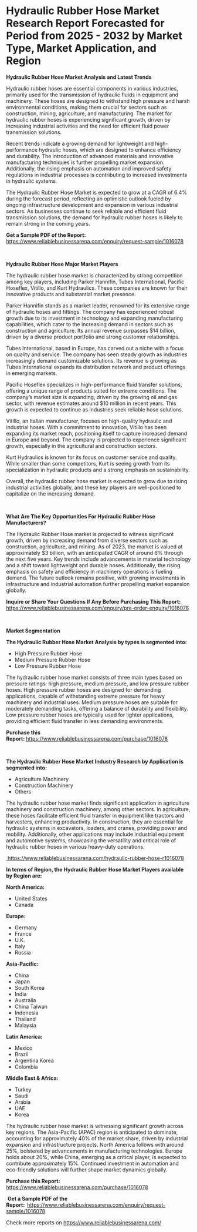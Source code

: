 <p><h1>Hydraulic Rubber Hose Market Research Report Forecasted for Period from 2025 -  2032 by Market Type, Market Application, and Region</h1></p><p><strong>Hydraulic Rubber Hose Market Analysis and Latest Trends</strong></p>
<p><p>Hydraulic rubber hoses are essential components in various industries, primarily used for the transmission of hydraulic fluids in equipment and machinery. These hoses are designed to withstand high pressure and harsh environmental conditions, making them crucial for sectors such as construction, mining, agriculture, and manufacturing. The market for hydraulic rubber hoses is experiencing significant growth, driven by increasing industrial activities and the need for efficient fluid power transmission solutions.</p><p>Recent trends indicate a growing demand for lightweight and high-performance hydraulic hoses, which are designed to enhance efficiency and durability. The introduction of advanced materials and innovative manufacturing techniques is further propelling market expansion. Additionally, the rising emphasis on automation and improved safety regulations in industrial processes is contributing to increased investments in hydraulic systems.</p><p>The Hydraulic Rubber Hose Market is expected to grow at a CAGR of 6.4% during the forecast period, reflecting an optimistic outlook fueled by ongoing infrastructure development and expansion in various industrial sectors. As businesses continue to seek reliable and efficient fluid transmission solutions, the demand for hydraulic rubber hoses is likely to remain strong in the coming years.</p></p>
<p><strong>Get a Sample PDF of the Report:&nbsp;</strong> <a href="https://www.reliablebusinessarena.com/enquiry/request-sample/1016078?utm_campaign=2114&utm_medium=2&utm_source=Github&utm_content=ia&utm_term=21022025&utm_id=hydraulic-rubber-hose">https://www.reliablebusinessarena.com/enquiry/request-sample/1016078</a></p>
<p>&nbsp;</p>
<p><strong>Hydraulic Rubber Hose Major Market Players</strong></p>
<p><p>The hydraulic rubber hose market is characterized by strong competition among key players, including Parker Hannifin, Tubes International, Pacific Hoseflex, Vitillo, and Kurt Hydraulics. These companies are known for their innovative products and substantial market presence.</p><p>Parker Hannifin stands as a market leader, renowned for its extensive range of hydraulic hoses and fittings. The company has experienced robust growth due to its investment in technology and expanding manufacturing capabilities, which cater to the increasing demand in sectors such as construction and agriculture. Its annual revenue surpasses $14 billion, driven by a diverse product portfolio and strong customer relationships.</p><p>Tubes International, based in Europe, has carved out a niche with a focus on quality and service. The company has seen steady growth as industries increasingly demand customizable solutions. Its revenue is growing as Tubes International expands its distribution network and product offerings in emerging markets.</p><p>Pacific Hoseflex specializes in high-performance fluid transfer solutions, offering a unique range of products suited for extreme conditions. The company’s market size is expanding, driven by the growing oil and gas sector, with revenue estimates around $10 million in recent years. This growth is expected to continue as industries seek reliable hose solutions.</p><p>Vitillo, an Italian manufacturer, focuses on high-quality hydraulic and industrial hoses. With a commitment to innovation, Vitillo has been expanding its market reach, positioning itself to capture increased demand in Europe and beyond. The company is projected to experience significant growth, especially in the agricultural and construction sectors.</p><p>Kurt Hydraulics is known for its focus on customer service and quality. While smaller than some competitors, Kurt is seeing growth from its specialization in hydraulic products and a strong emphasis on sustainability. </p><p>Overall, the hydraulic rubber hose market is expected to grow due to rising industrial activities globally, and these key players are well-positioned to capitalize on the increasing demand.</p></p>
<p>&nbsp;</p>
<p><strong>What Are The Key Opportunities For Hydraulic Rubber Hose Manufacturers?</strong></p>
<p><p>The Hydraulic Rubber Hose market is projected to witness significant growth, driven by increasing demand from diverse sectors such as construction, agriculture, and mining. As of 2023, the market is valued at approximately $3 billion, with an anticipated CAGR of around 6% through the next five years. Key trends include advancements in material technology and a shift toward lightweight and durable hoses. Additionally, the rising emphasis on safety and efficiency in machinery operations is fueling demand. The future outlook remains positive, with growing investments in infrastructure and industrial automation further propelling market expansion globally.</p></p>
<p><strong>Inquire or Share Your Questions If Any Before Purchasing This Report:</strong> <a href="https://www.reliablebusinessarena.com/enquiry/pre-order-enquiry/1016078?utm_campaign=2114&utm_medium=2&utm_source=Github&utm_content=ia&utm_term=21022025&utm_id=hydraulic-rubber-hose">https://www.reliablebusinessarena.com/enquiry/pre-order-enquiry/1016078</a></p>
<p>&nbsp;</p>
<p><strong>Market Segmentation</strong></p>
<p><strong>The Hydraulic Rubber Hose Market Analysis by types is segmented into:</strong></p>
<p><ul><li>High Pressure Rubber Hose</li><li>Medium Pressure Rubber Hose</li><li>Low Pressure Rubber Hose</li></ul></p>
<p><p>The hydraulic rubber hose market consists of three main types based on pressure ratings: high pressure, medium pressure, and low pressure rubber hoses. High pressure rubber hoses are designed for demanding applications, capable of withstanding extreme pressure for heavy machinery and industrial uses. Medium pressure hoses are suitable for moderately demanding tasks, offering a balance of durability and flexibility. Low pressure rubber hoses are typically used for lighter applications, providing efficient fluid transfer in less demanding environments.</p></p>
<p><strong>Purchase this Report:&nbsp;</strong><a href="https://www.reliablebusinessarena.com/purchase/1016078?utm_campaign=2114&utm_medium=2&utm_source=Github&utm_content=ia&utm_term=21022025&utm_id=hydraulic-rubber-hose">https://www.reliablebusinessarena.com/purchase/1016078</a></p>
<p>&nbsp;</p>
<p><strong>The Hydraulic Rubber Hose Market Industry Research by Application is segmented into:</strong></p>
<p><ul><li>Agriculture Machinery</li><li>Construction Machinery</li><li>Others</li></ul></p>
<p><p>The hydraulic rubber hose market finds significant application in agriculture machinery and construction machinery, among other sectors. In agriculture, these hoses facilitate efficient fluid transfer in equipment like tractors and harvesters, enhancing productivity. In construction, they are essential for hydraulic systems in excavators, loaders, and cranes, providing power and mobility. Additionally, other applications may include industrial equipment and automotive systems, showcasing the versatility and critical role of hydraulic rubber hoses in various heavy-duty operations.</p></p>
<p><a href="https://www.reliablebusinessarena.com/hydraulic-rubber-hose-r1016078?utm_campaign=2114&utm_medium=2&utm_source=Github&utm_content=ia&utm_term=21022025&utm_id=hydraulic-rubber-hose">&nbsp;https://www.reliablebusinessarena.com/hydraulic-rubber-hose-r1016078</a></p>
<p><strong>In terms of Region, the Hydraulic Rubber Hose Market Players available by Region are:</strong></p>
<p>
    <p> <strong> North America: </strong>
        <ul>
            <li>United States</li>
            <li>Canada</li>
        </ul>
        </p> 
    <p> <strong> Europe: </strong>
        <ul>
            <li>Germany</li>
            <li>France</li>
            <li>U.K.</li>
            <li>Italy</li>
            <li>Russia</li>
        </ul>
        </p> 
    <p> <strong> Asia-Pacific: </strong>
        <ul>
            <li>China</li>
            <li>Japan</li>
            <li>South Korea</li>
            <li>India</li>
            <li>Australia</li>
            <li>China Taiwan</li>
            <li>Indonesia</li>
            <li>Thailand</li>
            <li>Malaysia</li>
        </ul>
        </p> 
    <p> <strong> Latin America: </strong>
        <ul>
            <li>Mexico</li>
            <li>Brazil</li>
            <li>Argentina Korea</li>
            <li>Colombia</li>
        </ul>
        </p> 
    <p> <strong> Middle East & Africa: </strong>
        <ul>
            <li>Turkey</li>
            <li>Saudi</li>
            <li>Arabia</li>
            <li>UAE</li>
            <li>Korea</li>
        </ul>
    </p>
    </p>
<p><p>The hydraulic rubber hose market is witnessing significant growth across key regions. The Asia-Pacific (APAC) region is anticipated to dominate, accounting for approximately 40% of the market share, driven by industrial expansion and infrastructure projects. North America follows with around 25%, bolstered by advancements in manufacturing technologies. Europe holds about 20%, while China, emerging as a critical player, is expected to contribute approximately 15%. Continued investment in automation and eco-friendly solutions will further shape market dynamics globally.</p></p>
<p><strong>Purchase this Report: </strong><a href="https://www.reliablebusinessarena.com/purchase/1016078?utm_campaign=2114&utm_medium=2&utm_source=Github&utm_content=ia&utm_term=21022025&utm_id=hydraulic-rubber-hose">https://www.reliablebusinessarena.com/purchase/1016078</a></p>
<p>&nbsp;<strong>Get a Sample PDF of the Report:&nbsp;&nbsp;</strong><a href="https://www.reliablebusinessarena.com/enquiry/request-sample/1016078?utm_campaign=2114&utm_medium=2&utm_source=Github&utm_content=ia&utm_term=21022025&utm_id=hydraulic-rubber-hose">https://www.reliablebusinessarena.com/enquiry/request-sample/1016078</a></p>
<p><strong></strong></p>
<p>Check more reports on <a href="https://www.reliablebusinessarena.com/?utm_campaign=2114&utm_medium=2&utm_source=Github&utm_content=ia&utm_term=21022025&utm_id=hydraulic-rubber-hose">https://www.reliablebusinessarena.com/</a></p>